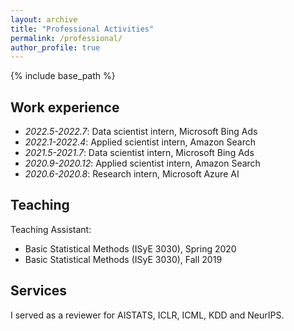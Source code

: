```yaml
---
layout: archive
title: "Professional Activities"
permalink: /professional/
author_profile: true
---
```


{% include base_path %}

## Work experience
* *2022.5-2022.7*: Data scientist intern, Microsoft Bing Ads
* *2022.1-2022.4*: Applied scientist intern, Amazon Search
* *2021.5-2021.7*: Data scientist intern, Microsoft Bing Ads
* *2020.9-2020.12*: Applied scientist intern, Amazon Search
* *2020.6-2020.8*: Research intern, Microsoft Azure AI

## Teaching
Teaching Assistant:
* Basic Statistical Methods (ISyE 3030), Spring 2020
* Basic Statistical Methods (ISyE 3030), Fall 2019

## Services
I served as a reviewer for AISTATS, ICLR, ICML, KDD and NeurIPS.
